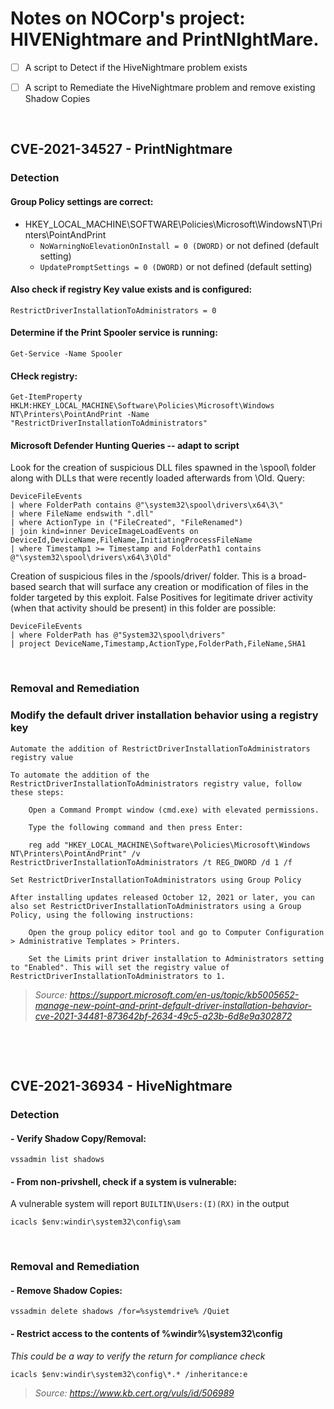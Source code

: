 # Notes on NOCorp's project: HIVENightmare and PrintNIghtMare. 

+ [ ] A script to Detect if the HiveNightmare problem exists

- [ ] A script to Remediate the HiveNightmare problem and remove existing Shadow Copies

<p>&nbsp;</p>
    
## CVE-2021-34527 - PrintNightmare


### Detection
        
#### Group Policy settings are correct:
- HKEY_LOCAL_MACHINE\SOFTWARE\Policies\Microsoft\WindowsNT\Printers\PointAndPrint
    - ``NoWarningNoElevationOnInstall = 0 (DWORD)`` or not defined (default setting)
    - ``UpdatePromptSettings = 0 (DWORD)`` or not defined (default setting)

#### Also check if registry Key value exists and is configured:

`RestrictDriverInstallationToAdministrators = 0` 


#### Determine if the Print Spooler service is running:

```Get-Service -Name Spooler```

#### CHeck registry:

`Get-ItemProperty HKLM:HKEY_LOCAL_MACHINE\Software\Policies\Microsoft\Windows NT\Printers\PointAndPrint -Name "RestrictDriverInstallationToAdministrators"`


#### Microsoft Defender Hunting Queries -- adapt to script

Look for the creation of suspicious DLL files spawned in the \spool\ folder along with DLLs that were recently loaded afterwards from \Old. Query:

```
DeviceFileEvents
| where FolderPath contains @"\system32\spool\drivers\x64\3\"
| where FileName endswith ".dll"
| where ActionType in ("FileCreated", "FileRenamed")
| join kind=inner DeviceImageLoadEvents on DeviceId,DeviceName,FileName,InitiatingProcessFileName
| where Timestamp1 >= Timestamp and FolderPath1 contains @"\system32\spool\drivers\x64\3\Old"
```



Creation of suspicious files in the /spools/driver/ folder. This is a broad-based search that will surface any creation or modification of files in the folder targeted by this exploit. False Positives for legitimate driver activity (when that activity should be present) in this folder are possible:

```
DeviceFileEvents
| where FolderPath has @"System32\spool\drivers"
| project DeviceName,Timestamp,ActionType,FolderPath,FileName,SHA1
```
<p>&nbsp;</p>

### Removal and Remediation 

### Modify the default driver installation behavior using a registry key

    Automate the addition of RestrictDriverInstallationToAdministrators registry value

    To automate the addition of the RestrictDriverInstallationToAdministrators registry value, follow these steps:

        Open a Command Prompt window (cmd.exe) with elevated permissions.

        Type the following command and then press Enter:

        reg add "HKEY_LOCAL_MACHINE\Software\Policies\Microsoft\Windows NT\Printers\PointAndPrint" /v RestrictDriverInstallationToAdministrators /t REG_DWORD /d 1 /f

    Set RestrictDriverInstallationToAdministrators using Group Policy

    After installing updates released October 12, 2021 or later, you can also set RestrictDriverInstallationToAdministrators using a Group Policy, using the following instructions:

        Open the group policy editor tool and go to Computer Configuration > Administrative Templates > Printers. 

        Set the Limits print driver installation to Administrators setting to "Enabled". This will set the registry value of RestrictDriverInstallationToAdministrators to 1.
    
 >*Source: https://support.microsoft.com/en-us/topic/kb5005652-manage-new-point-and-print-default-driver-installation-behavior-cve-2021-34481-873642bf-2634-49c5-a23b-6d8e9a302872*

<p>&nbsp;</p>
<p>&nbsp;</p>

## CVE-2021-36934 - HiveNightmare

### Detection

#### - Verify Shadow Copy/Removal:
`vssadmin list shadows`

#### - From non-privshell, check if a system is vulnerable:
A vulnerable system will report `BUILTIN\Users:(I)(RX)` in the output

`icacls $env:windir\system32\config\sam`

<p>&nbsp;</p>

### Removal and Remediation

#### - Remove Shadow Copies:
`vssadmin delete shadows /for=%systemdrive% /Quiet`


#### - Restrict access to the contents of %windir%\system32\config
*This could be a way to verify the return for compliance check*

`icacls $env:windir\system32\config\*.* /inheritance:e`  
  
>*Source: https://www.kb.cert.org/vuls/id/506989*



